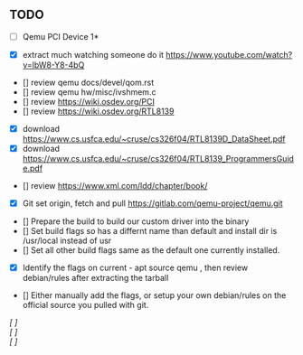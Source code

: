 ## TODO
*[ ] Qemu PCI Device 1*  
- [X] extract much watching someone do it https://www.youtube.com/watch?v=lbW8-Y8-4bQ
- [] review qemu docs/devel/qom.rst 
- [] review qemu hw/misc/ivshmem.c 
- [] review https://wiki.osdev.org/PCI
- [] review https://wiki.osdev.org/RTL8139
- [X] download https://www.cs.usfca.edu/~cruse/cs326f04/RTL8139D_DataSheet.pdf
- [X] download https://www.cs.usfca.edu/~cruse/cs326f04/RTL8139_ProgrammersGuide.pdf
- [] review https://www.xml.com/ldd/chapter/book/
- [X] Git set origin, fetch and pull https://gitlab.com/qemu-project/qemu.git
- [] Prepare the build to build our custom driver into the binary
- [] Set build flags so has a differnt name than default and install dir is /usr/local instead of usr
- [] Set all other build flags same as the default one currently installed.
- [X] Identify the flags on current - apt source qemu , then review debian/rules after extracting the tarball
- [] Either manually add the flags, or setup your own debian/rules on the official source you pulled with git.

*[ ]*  
*[ ]*  
*[ ]*  